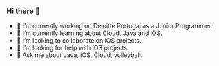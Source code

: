 ### Hi there 👋

- 🔭 I’m currently working on Deloitte Portugal as a Junior Programmer.
- 🌱 I’m currently learning about Cloud, Java and iOS.
- 👯 I’m looking to collaborate on iOS projects.
- 🤔 I’m looking for help with iOS projects.
- 💬 Ask me about Java, iOS, Cloud, volleyball.


<!--
**matiasarielol/matiasarielol** is a ✨ _special_ ✨ repository because its `README.md` (this file) appears on your GitHub profile.

Here are some ideas to get you started:

- 🔭 I’m currently working on ...
- 🌱 I’m currently learning ...
- 👯 I’m looking to collaborate on ...
- 🤔 I’m looking for help with ...
- 💬 Ask me about ...
- 📫 How to reach me: ...
- 😄 Pronouns: ...
- ⚡ Fun fact: ...
-->
